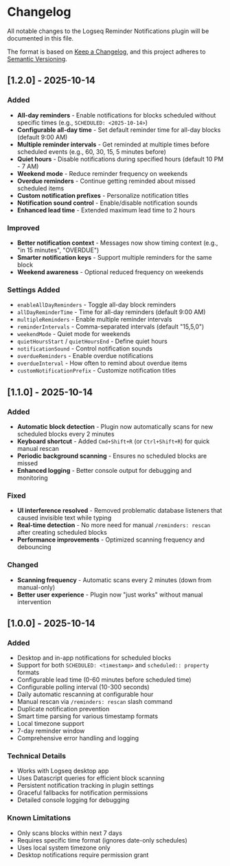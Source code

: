 # Changelog

All notable changes to the Logseq Reminder Notifications plugin will be documented in this file.

The format is based on [Keep a Changelog](https://keepachangelog.com/en/1.0.0/),
and this project adheres to [Semantic Versioning](https://semver.org/spec/v2.0.0.html).

## [1.2.0] - 2025-10-14

### Added
- **All-day reminders** - Enable notifications for blocks scheduled without specific times (e.g., `SCHEDULED: <2025-10-14>`)
- **Configurable all-day time** - Set default reminder time for all-day blocks (default 9:00 AM)
- **Multiple reminder intervals** - Get reminded at multiple times before scheduled events (e.g., 60, 30, 15, 5 minutes before)
- **Quiet hours** - Disable notifications during specified hours (default 10 PM - 7 AM)
- **Weekend mode** - Reduce reminder frequency on weekends
- **Overdue reminders** - Continue getting reminded about missed scheduled items
- **Custom notification prefixes** - Personalize notification titles
- **Notification sound control** - Enable/disable notification sounds
- **Enhanced lead time** - Extended maximum lead time to 2 hours

### Improved
- **Better notification context** - Messages now show timing context (e.g., "in 15 minutes", "OVERDUE")
- **Smarter notification keys** - Support multiple reminders for the same block
- **Weekend awareness** - Optional reduced frequency on weekends

### Settings Added
- `enableAllDayReminders` - Toggle all-day block reminders
- `allDayReminderTime` - Time for all-day reminders (default 9:00 AM)
- `multipleReminders` - Enable multiple reminder intervals
- `reminderIntervals` - Comma-separated intervals (default "15,5,0")
- `weekendMode` - Quiet mode for weekends
- `quietHoursStart` / `quietHoursEnd` - Define quiet hours
- `notificationSound` - Control notification sounds
- `overdueReminders` - Enable overdue notifications
- `overdueInterval` - How often to remind about overdue items
- `customNotificationPrefix` - Customize notification titles

## [1.1.0] - 2025-10-14

### Added
- **Automatic block detection** - Plugin now automatically scans for new scheduled blocks every 2 minutes
- **Keyboard shortcut** - Added `Cmd+Shift+R` (or `Ctrl+Shift+R`) for quick manual rescan
- **Periodic background scanning** - Ensures no scheduled blocks are missed
- **Enhanced logging** - Better console output for debugging and monitoring

### Fixed
- **UI interference resolved** - Removed problematic database listeners that caused invisible text while typing
- **Real-time detection** - No more need for manual `/reminders: rescan` after creating scheduled blocks
- **Performance improvements** - Optimized scanning frequency and debouncing

### Changed
- **Scanning frequency** - Automatic scans every 2 minutes (down from manual-only)
- **Better user experience** - Plugin now "just works" without manual intervention

## [1.0.0] - 2025-10-14

### Added
- Desktop and in-app notifications for scheduled blocks
- Support for both `SCHEDULED: <timestamp>` and `scheduled:: property` formats
- Configurable lead time (0-60 minutes before scheduled time)
- Configurable polling interval (10-300 seconds)
- Daily automatic rescanning at configurable hour
- Manual rescan via `/reminders: rescan` slash command
- Duplicate notification prevention
- Smart time parsing for various timestamp formats
- Local timezone support
- 7-day reminder window
- Comprehensive error handling and logging

### Technical Details
- Works with Logseq desktop app
- Uses Datascript queries for efficient block scanning
- Persistent notification tracking in plugin settings
- Graceful fallbacks for notification permissions
- Detailed console logging for debugging

### Known Limitations
- Only scans blocks within next 7 days
- Requires specific time format (ignores date-only schedules)
- Uses local system timezone only
- Desktop notifications require permission grant